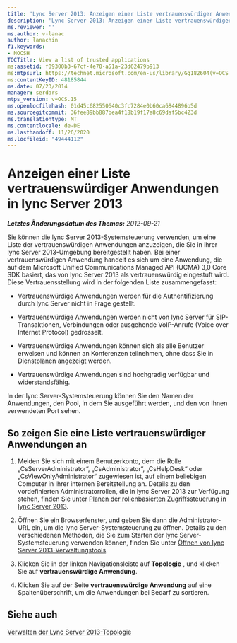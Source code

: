 ```yaml
---
title: 'Lync Server 2013: Anzeigen einer Liste vertrauenswürdiger Anwendungen'
description: 'Lync Server 2013: Anzeigen einer Liste vertrauenswürdiger Anwendungen'
ms.reviewer: ''
ms.author: v-lanac
author: lanachin
f1.keywords:
- NOCSH
TOCTitle: View a list of trusted applications
ms:assetid: f09300b3-67cf-4e70-a51a-23d62479b913
ms:mtpsurl: https://technet.microsoft.com/en-us/library/Gg182604(v=OCS.15)
ms:contentKeyID: 48185844
ms.date: 07/23/2014
manager: serdars
mtps_version: v=OCS.15
ms.openlocfilehash: 01d45c682550640c3fc7284e0b60ca6844896b5d
ms.sourcegitcommit: 36fee89bb887bea4f18b19f17a8c69daf5bc423d
ms.translationtype: MT
ms.contentlocale: de-DE
ms.lasthandoff: 11/26/2020
ms.locfileid: "49444112"
---
```

# <a name="view-a-list-of-trusted-applications-in-lync-server-2013"></a>Anzeigen einer Liste vertrauenswürdiger Anwendungen in lync Server 2013

<div data-xmlns="http://www.w3.org/1999/xhtml">

<div class="topic" data-xmlns="http://www.w3.org/1999/xhtml" data-msxsl="urn:schemas-microsoft-com:xslt" data-cs="https://msdn.microsoft.com/">

<div data-asp="https://msdn2.microsoft.com/asp">



</div>

<div id="mainSection">

<div id="mainBody">

<span> </span>

_**Letztes Änderungsdatum des Themas:** 2012-09-21_

Sie können die lync Server 2013-Systemsteuerung verwenden, um eine Liste der vertrauenswürdigen Anwendungen anzuzeigen, die Sie in ihrer lync Server 2013-Umgebung bereitgestellt haben. Bei einer vertrauenswürdigen Anwendung handelt es sich um eine Anwendung, die auf dem Microsoft Unified Communications Managed API (UCMA) 3,0 Core SDK basiert, das von lync Server 2013 als vertrauenswürdig eingestuft wird. Diese Vertrauensstellung wird in der folgenden Liste zusammengefasst:

  - Vertrauenswürdige Anwendungen werden für die Authentifizierung durch lync Server nicht in Frage gestellt.

  - Vertrauenswürdige Anwendungen werden nicht von lync Server für SIP-Transaktionen, Verbindungen oder ausgehende VoIP-Anrufe (Voice over Internet Protocol) gedrosselt.

  - Vertrauenswürdige Anwendungen können sich als alle Benutzer erweisen und können an Konferenzen teilnehmen, ohne dass Sie in Dienstplänen angezeigt werden.

  - Vertrauenswürdige Anwendungen sind hochgradig verfügbar und widerstandsfähig.

In der lync Server-Systemsteuerung können Sie den Namen der Anwendungen, den Pool, in dem Sie ausgeführt werden, und den von Ihnen verwendeten Port sehen.

<div>

## <a name="to-view-a-list-of-trusted-applications"></a>So zeigen Sie eine Liste vertrauenswürdiger Anwendungen an

1.  Melden Sie sich mit einem Benutzerkonto, dem die Rolle „CsServerAdministrator“, „CsAdministrator“, „CsHelpDesk“ oder „CsViewOnlyAdministrator“ zugewiesen ist, auf einem beliebigen Computer in Ihrer internen Bereitstellung an. Details zu den vordefinierten Administratorrollen, die in lync Server 2013 zur Verfügung stehen, finden Sie unter [Planen der rollenbasierten Zugriffssteuerung in lync Server 2013](lync-server-2013-planning-for-role-based-access-control.md).

2.  Öffnen Sie ein Browserfenster, und geben Sie dann die Administrator-URL ein, um die lync Server-Systemsteuerung zu öffnen. Details zu den verschiedenen Methoden, die Sie zum Starten der lync Server-Systemsteuerung verwenden können, finden Sie unter [Öffnen von lync Server 2013-Verwaltungstools](lync-server-2013-open-lync-server-administrative-tools.md).

3.  Klicken Sie in der linken Navigationsleiste auf **Topologie** , und klicken Sie auf **vertrauenswürdige Anwendung**.

4.  Klicken Sie auf der Seite **vertrauenswürdige Anwendung** auf eine Spaltenüberschrift, um die Anwendungen bei Bedarf zu sortieren.

</div>

<div>

## <a name="see-also"></a>Siehe auch


[Verwalten der Lync Server 2013-Topologie](lync-server-2013-managing-the-lync-server-topology.md)  
  

</div>

</div>

<span> </span>

</div>

</div>

</div>

